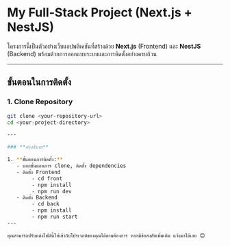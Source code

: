 # My Full-Stack Project (Next.js + NestJS)

โครงการนี้เป็นตัวอย่างเว็บแอปพลิเคชันที่สร้างด้วย **Next.js** (Frontend) และ **NestJS** (Backend) พร้อมด้วยการออกแบบระบบและการติดตั้งอย่างครบถ้วน

---

## ขั้นตอนในการติดตั้ง

### 1. **Clone Repository**
```bash
git clone <your-repository-url>
cd <your-project-directory>

---

### **คำอธิบาย**

1. **ขั้นตอนการติดตั้ง:**  
   - บอกขั้นตอนการ clone, ติดตั้ง dependencies
   - ติดตั้ง Frontend
        - cd front
        - npm install
        - npm run dev
   - ติดตั้ง Backend
        - cd back
        - npm install
        - npm run start
---

คุณสามารถปรับแต่งไฟล์นี้ให้เข้ากับโปรเจกต์ของคุณได้ตามต้องการ หากมีข้อสงสัยเพิ่มเติม แจ้งมาได้เลย 😊